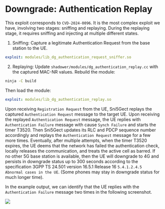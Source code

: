 # Downgrade: Authentication Replay
This exploit corresponds to `CVD-2024-0096`. It is the most complex exploit we have, involving two stages: sniffing and replaying. During the replaying stage, it requires sniffing and injecting at multiple different states.

1. Sniffing: Capture a legitimate Authentication Request from the base station to the UE.
```yaml
exploit: modules/lib_dg_authentication_request_sniffer.so 
```

2. Replaying: Update `shadower/modules/dg_authentication_replay.cc` with the captured MAC-NR values. Rebuild the module:
```bash
ninja -C build
```

Then load the module:
```yaml
exploit: modules/lib_dg_authentication_replay.so
```

Upon receiving `Registration Request` from the UE, Sni5Gect replays the captured `Authentication Request` message to the target UE. Upon receiving the replayed `Authentication Request` message, the UE replies with `Authentication Failure` message with cause `Synch Failure` and starts the timer T3520. Then Sni5Gect updates its RLC and PDCP sequence number accordingly and replays the `Authentication Request` message for a few more times. Eventually, after multiple attempts, when the timer T3520 expires, the UE deems that the network has failed the authentication check, locally releases the communication, and treats the active cell as barred. If no other 5G base station is available, then the UE will downgrade to 4G and persists in downgrade status up to 300 seconds according to the specification 3GPP TS 24.501 version 16.5.1 Release 16 `5.4.1.2.4.5 Abnormal cases in the UE`. (Some phones may stay in downgrade status for much longer time).

In the example output, we can identify that the UE replies with the `Authentication Failure` message two times in the following screenshot.

<img src="https://raw.githubusercontent.com/asset-group/Sni5Gect-5GNR-sniffing-and-exploitation/main/images/authentication_replay_output.png"/>
